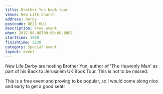 ```yaml
---
title: Brother Yun book tour
venue: New Life Church
address: Derby
postcode: DE23 6UU
description: Free event
when: 2017-06-08T00:00:00.000Z
starttime: 1930
finishtime: 2130
category: Special event
layout: event
---
```

New Life Derby are hosting Brother Yun, author of 'The Heavenly Man' as part of his Back to Jerusalem UK Book Tour. This is not to be missed.

This is a free event and proving to be popular, so I would come along nice and early to get a good seat!